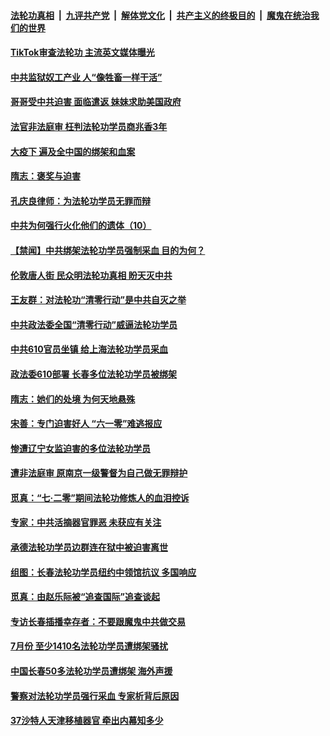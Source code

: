 

####  [法轮功真相](../../../../basic/blob/master/README.md?t=08281803) &nbsp;|&nbsp; [九评共产党](../../../../9ping.md/blob/master/README.md?t=08281803) &nbsp;|&nbsp; [解体党文化](../../../../jtdwh.md/blob/master/README.md?t=08281803)  &nbsp;|&nbsp; [共产主义的终极目的](../../../../gczydzjmd.md/blob/master/README.md?t=08281803) &nbsp;|&nbsp; [魔鬼在统治我们的世界](../../../../mgztzwmdsj.md/blob/master/README.md?t=08281803) 

#### [TikTok审查法轮功 主流英文媒体曝光](../pages/prog424/a102928120.md?t=08281803) 

#### [中共监狱奴工产业 人“像牲畜一样干活”](../pages/prog424/a102927908.md?t=08281803) 

#### [哥哥受中共迫害 面临遣返 妹妹求助美国政府](../pages/prog424/a102927341.md?t=08281803) 

#### [法官非法庭审 枉判法轮功学员商兆香3年](../pages/prog424/a102926577.md?t=08281803) 

#### [大疫下 遍及全中国的绑架和血案](../pages/prog424/a102926546.md?t=08281803) 

#### [隋志：褒奖与迫害](../pages/prog424/a102926230.md?t=08281803) 

#### [孔庆良律师：为法轮功学员无罪而辩](../pages/prog424/a102925726.md?t=08281803) 

#### [中共为何强行火化他们的遗体（10）](../pages/prog424/a102925710.md?t=08281803) 

#### [【禁闻】中共绑架法轮功学员强制采血 目的为何？](../pages/prog424/a102925441.md?t=08281803) 

#### [伦敦唐人街 民众明法轮功真相 盼天灭中共](../pages/prog424/a102925069.md?t=08281803) 

#### [王友群：对法轮功“清零行动”是中共自灭之举](../pages/prog424/a102925004.md?t=08281803) 

#### [中共政法委全国“清零行动”威逼法轮功学员](../pages/prog424/a102924708.md?t=08281803) 

#### [中共610官员坐镇 给上海法轮功学员采血](../pages/prog424/a102924606.md?t=08281803) 

#### [政法委610部署 长春多位法轮功学员被绑架](../pages/prog424/a102923869.md?t=08281803) 

#### [隋志：她们的处境 为何天地悬殊](../pages/prog424/a102924010.md?t=08281803) 

#### [宋善：专门迫害好人 “六一零”难逃报应](../pages/prog424/a102923987.md?t=08281803) 

#### [惨遭辽宁女监迫害的多位法轮功学员](../pages/prog424/a102923892.md?t=08281803) 

#### [遭非法庭审 原南京一级警督为自己做无罪辩护](../pages/prog424/a102923054.md?t=08281803) 

#### [觅真：“七·二零”期间法轮功修炼人的血泪控诉](../pages/prog424/a102922363.md?t=08281803) 

#### [专家：中共活摘器官罪恶 未获应有关注](../pages/prog424/a102922287.md?t=08281803) 

#### [承德法轮功学员边群连在狱中被迫害离世](../pages/prog424/a102922281.md?t=08281803) 

#### [组图：长春法轮功学员纽约中领馆抗议 多国响应](../pages/prog424/a102921741.md?t=08281803) 

#### [觅真：由赵乐际被“追查国际”追查谈起](../pages/prog424/a102921473.md?t=08281803) 

#### [专访长春插播幸存者：不要跟魔鬼中共做交易](../pages/prog424/a102921406.md?t=08281803) 

#### [7月份 至少1410名法轮功学员遭绑架骚扰](../pages/prog424/a102921351.md?t=08281803) 

#### [中国长春50多法轮功学员遭绑架 海外声援](../pages/prog424/a102920996.md?t=08281803) 

#### [警察对法轮功学员强行采血 专家析背后原因](../pages/prog424/a102920538.md?t=08281803) 

#### [37沙特人天津移植器官 牵出内幕知多少](../pages/prog424/a102920515.md?t=08281803) 

